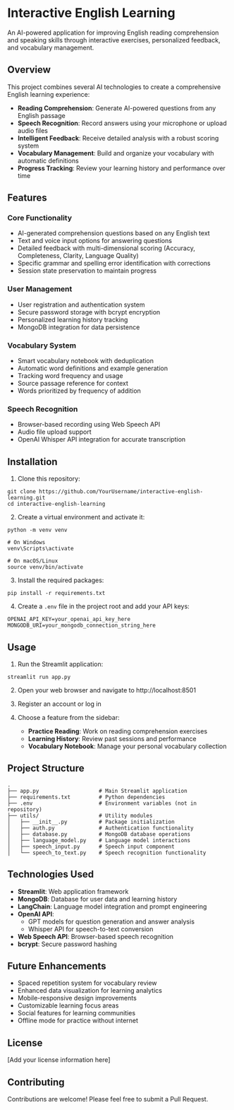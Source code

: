 # Interactive English Learning

An AI-powered application for improving English reading comprehension and speaking skills through interactive exercises, personalized feedback, and vocabulary management.

## Overview

This project combines several AI technologies to create a comprehensive English learning experience:

- **Reading Comprehension**: Generate AI-powered questions from any English passage
- **Speech Recognition**: Record answers using your microphone or upload audio files
- **Intelligent Feedback**: Receive detailed analysis with a robust scoring system
- **Vocabulary Management**: Build and organize your vocabulary with automatic definitions
- **Progress Tracking**: Review your learning history and performance over time

## Features

### Core Functionality
- AI-generated comprehension questions based on any English text
- Text and voice input options for answering questions
- Detailed feedback with multi-dimensional scoring (Accuracy, Completeness, Clarity, Language Quality)
- Specific grammar and spelling error identification with corrections
- Session state preservation to maintain progress

### User Management
- User registration and authentication system
- Secure password storage with bcrypt encryption
- Personalized learning history tracking
- MongoDB integration for data persistence

### Vocabulary System
- Smart vocabulary notebook with deduplication
- Automatic word definitions and example generation
- Tracking word frequency and usage
- Source passage reference for context
- Words prioritized by frequency of addition

### Speech Recognition
- Browser-based recording using Web Speech API
- Audio file upload support
- OpenAI Whisper API integration for accurate transcription

## Installation

1. Clone this repository:
```
git clone https://github.com/YourUsername/interactive-english-learning.git
cd interactive-english-learning
```

2. Create a virtual environment and activate it:
```
python -m venv venv

# On Windows
venv\Scripts\activate

# On macOS/Linux
source venv/bin/activate
```

3. Install the required packages:
```
pip install -r requirements.txt
```

4. Create a `.env` file in the project root and add your API keys:
```
OPENAI_API_KEY=your_openai_api_key_here
MONGODB_URI=your_mongodb_connection_string_here
```

## Usage

1. Run the Streamlit application:
```
streamlit run app.py
```

2. Open your web browser and navigate to http://localhost:8501

3. Register an account or log in

4. Choose a feature from the sidebar:
   - **Practice Reading**: Work on reading comprehension exercises
   - **Learning History**: Review past sessions and performance
   - **Vocabulary Notebook**: Manage your personal vocabulary collection

## Project Structure
```
.
├── app.py                   # Main Streamlit application
├── requirements.txt         # Python dependencies
├── .env                     # Environment variables (not in repository)
├── utils/                   # Utility modules
│   ├── __init__.py          # Package initialization
│   ├── auth.py              # Authentication functionality
│   ├── database.py          # MongoDB database operations
│   ├── language_model.py    # Language model interactions
│   ├── speech_input.py      # Speech input component
│   └── speech_to_text.py    # Speech recognition functionality
```

## Technologies Used

- **Streamlit**: Web application framework
- **MongoDB**: Database for user data and learning history
- **LangChain**: Language model integration and prompt engineering
- **OpenAI API**: 
  - GPT models for question generation and answer analysis
  - Whisper API for speech-to-text conversion
- **Web Speech API**: Browser-based speech recognition
- **bcrypt**: Secure password hashing

## Future Enhancements

- Spaced repetition system for vocabulary review
- Enhanced data visualization for learning analytics
- Mobile-responsive design improvements
- Customizable learning focus areas
- Social features for learning communities
- Offline mode for practice without internet

## License
[Add your license information here]

## Contributing
Contributions are welcome! Please feel free to submit a Pull Request.